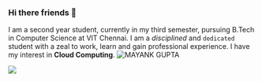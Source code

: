 ### Hi there friends 👋

<!--
**mayank-cse/mayank-cse** is a ✨ _special_ ✨ repository because its `README.md` (this file) appears on your GitHub profile.

Here are some ideas to get you started:

- 🔭 I’m currently working on ...
- 🌱 I’m currently learning ...
- 👯 I’m looking to collaborate on ...
- 🤔 I’m looking for help with ...
- 💬 Ask me about ...
- 📫 How to reach me: ...
- 😄 Pronouns: ...
- ⚡ Fun fact: ...
-->
I am a second year student, currently in my third semester, pursuing B.Tech in Computer Science at VIT Chennai. I am a _disciplined_ and `dedicated` student with a zeal to work, learn and gain professional experience. I have my interest in **Cloud Computing**.
![MAYANK GUPTA](..desktop/Git/me.jpg)

<img 
   src="https://github-readme-stats.vercel.app/api?username=mayank-cse&show_icons=true&theme=tokyonight" 
/>
